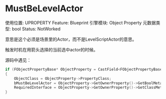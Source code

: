 # MustBeLevelActor

使用位置: UPROPERTY
Feature: Blueprint
引擎模块: Object Property
元数据类型: bool
Status: NotWorked

意思是这个必须是场景里的Actor，而不是LevelScriptActor的意思。

触发时机在用箭头选择的当前选中actor的时候。

源码中遇见：

```cpp
if (FObjectPropertyBase* ObjectProperty = CastField<FObjectPropertyBase>(Property))
{
	ObjectClass = ObjectProperty->PropertyClass;
	bMustBeLevelActor = ObjectProperty->GetOwnerProperty()->GetBoolMetaData(TEXT("MustBeLevelActor"));
	RequiredInterface = ObjectProperty->GetOwnerProperty()->GetClassMetaData(TEXT("MustImplement"));
}
```